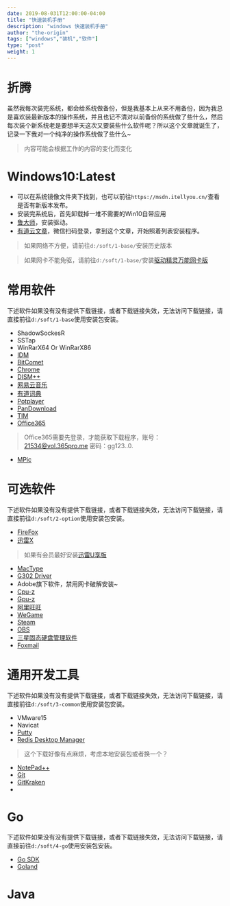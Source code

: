 ```yaml
---
date: 2019-08-031T12:00:00-04:00
title: "快速装机手册"
description: "windows 快速装机手册"
author: "the-origin"
tags: ["windows","装机","软件"]
type: "post"
weight: 1
---
```


# 折腾
虽然我每次装完系统，都会给系统做备份，但是我基本上从来不用备份，因为我总是喜欢装最新版本的操作系统，并且也记不清对以前备份的系统做了些什么，然后每次装个新系统老是要想半天这次又要装些什么软件呢？所以这个文章就诞生了，记录一下我对一个纯净的操作系统做了些什么~

> 内容可能会根据工作的内容的变化而变化

# Windows10:Latest

- 可以在系统镜像文件夹下找到，也可以前往`https://msdn.itellyou.cn/`查看是否有新版本发布。
- 安装完系统后，首先卸载掉一堆不需要的Win10自带应用
- [鲁大师](http://www.ludashi.com/)，安装驱动。 
- [有道云文章](https://note.youdao.com)，微信扫码登录，拿到这个文章，开始照着列表安装程序。

> 如果网络不方便，请前往`d:/soft/1-base/`安装历史版本

> 如果网卡不能免驱，请前往`d:/soft/1-base/`安装[驱动精灵万能网卡版](http://www.drivergenius.com/wangka/)

# 常用软件
下述软件如果没有没有提供下载链接，或者下载链接失效，无法访问下载链接，请直接前往`d:/soft/1-base`使用安装包安装。

- ShadowSockesR 
- SSTap
- WinRarX64 Or WinRarX86
- [IDM](https://www.internetdownloadmanager.com/)
- [BitComet](https://www.bitcomet.com/cn)
- [Chrome](https://www.google.cn/chrome/)
- [DISM++](https://www.chuyu.me/zh-Hans/index.html)
- [网易云音乐](https://music.163.com/)
- [有道词典](https://www.youdao.com/)
- [Potplayer](http://potplayer.daum.net/?lang=zh_CN)
- [PanDownload](http://pandownload.com/)
- [TIM](https://tim.qq.com/)
- [Office365](https://www.office.com)
> Office365需要先登录，才能获取下载程序，账号：21534@vol.365pro.me  密码：gg123..0.
- [MPic](http://mpic.lzhaofu.cn/)

# 可选软件
下述软件如果没有没有提供下载链接，或者下载链接失效，无法访问下载链接，请直接前往`d:/soft/2-option`使用安装包安装。

- [FireFox](https://www.firefox.com.cn/)
- [迅雷X](https://dl.xunlei.com/)
> 如果有会员最好安装[迅雷U享版](https://u.xunlei.com/)
- [MacType](https://www.mactype.net/)
- [G302 Driver](https://support.logitech.com.cn/zh_cn/software/lgs)
- Adobe旗下软件，禁用网卡破解安装~
- [Cpu-z](https://www.cpuid.com/)
- [Gpu-z](https://www.techpowerup.com/download/gpu-z/)
- [阿里旺旺](https://wangwang.taobao.com/)
- [WeGame](https://wegame.com/)
- [Steam](https://store.steampowered.com/)
- [OBS](https://obsproject.com/)
- [三星固态硬盘管理软件](https://www.samsung.com/cn/support/model/MZ-V6E250BW/#downloads)
- [Foxmail](https://www.foxmail.com/win/en/)

# 通用开发工具
下述软件如果没有没有提供下载链接，或者下载链接失效，无法访问下载链接，请直接前往`d:/soft/3-common`使用安装包安装。

- VMware15 
- Navicat
- [Putty](https://www.chiark.greenend.org.uk/~sgtatham/putty/)
- [Redis Desktop Manager](https://redisdesktop.com/) 
> 这个下载好像有点麻烦，考虑本地安装包或者换一个？
- [NotePad++](https://notepad-plus-plus.org/)
- [Git](https://git-scm.com/)
- [GitKraken](https://www.gitkraken.com/)
- 

# Go
下述软件如果没有没有提供下载链接，或者下载链接失效，无法访问下载链接，请直接前往`d:/soft/4-go`使用安装包安装。

- [Go SDK](https://golang.org/dl/)
- [Goland](https://www.jetbrains.com/go)


# Java